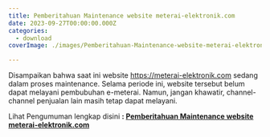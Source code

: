 ```yaml
---
title: Pemberitahuan Maintenance website meterai-elektronik.com
date: 2023-09-27T00:00:00.000Z
categories:
  - download
coverImage: ./images/Pemberitahuan-Maintenance-website-meterai-elektronik.com_.jpg

---
```


Disampaikan bahwa saat ini website <https://meterai-elektronik.com> sedang dalam proses maintenance. Selama periode ini, website tersebut belum dapat melayani pembubuhan e-meterai. Namun, jangan khawatir, channel-channel penjualan lain masih tetap dapat melayani.

Lihat Pengumuman lengkap disini **: [Pemberitahuan Maintenance website meterai-elektronik.com](https://bkd.nttprov.go.id/web/wp-content/uploads/2023/09/Pemberitahuan-Maintenance-website-meterai-elektronik.com_.pdf)**
